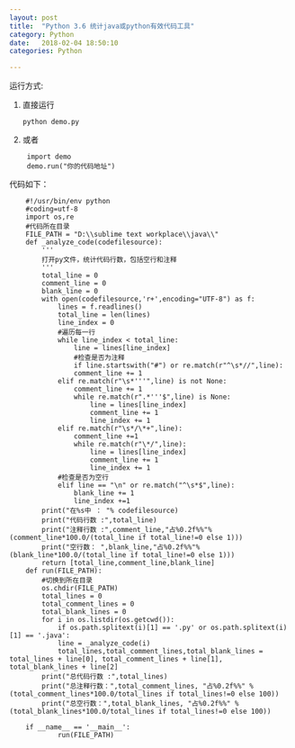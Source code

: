 ```yaml
---
layout: post
title:  "Python 3.6 统计java或python有效代码工具"
category: Python
date:   2018-02-04 18:50:10
categories: Python

---
```

运行方式:

1. 直接运行
 
	`python demo.py`
2. 或者

	    import demo
	    demo.run("你的代码地址")

代码如下：

		#!/usr/bin/env python
		#coding=utf-8
		import os,re
		#代码所在目录
		FILE_PATH = "D:\\sublime text workplace\\java\\"
		def _analyze_code(codefilesource):
			'''
			打开py文件，统计代码行数，包括空行和注释
			'''
			total_line = 0
			comment_line = 0
			blank_line = 0
			with open(codefilesource,'r+',encoding="UTF-8") as f:
				lines = f.readlines()
				total_line = len(lines)
				line_index = 0
				#遍历每一行
				while line_index < total_line:
					line = lines[line_index]
					#检查是否为注释
					if line.startswith("#") or re.match(r"^\s*//",line):
					comment_line += 1
				elif re.match(r"\s*'''",line) is not None:
					comment_line += 1
					while re.match(r".*'''$",line) is None:
						line = lines[line_index]
						comment_line += 1
						line_index += 1
				elif re.match(r"\s*/\*+",line):
					comment_line +=1
					while re.match(r"\*/",line):
						line = lines[line_index]
						comment_line += 1
						line_index += 1
				#检查是否为空行
				elif line == "\n" or re.match("^\s*$",line):
					blank_line += 1
					line_index +=1
			print("在%s中 ： "% codefilesource)
			print("代码行数 :",total_line)
			print("注释行数 :",comment_line,"占%0.2f%%"%(comment_line*100.0/(total_line if total_line!=0 else 1)))
			print("空行数： ",blank_line,"占%0.2f%%"%(blank_line*100.0/(total_line if total_line!=0 else 1)))
			return [total_line,comment_line,blank_line]
		def run(FILE_PATH):
			#切换到所在目录
			os.chdir(FILE_PATH)
			total_lines = 0
			total_comment_lines = 0
			total_blank_lines = 0
			for i in os.listdir(os.getcwd()):
				if os.path.splitext(i)[1] == '.py' or os.path.splitext(i)[1] == '.java':
				line = _analyze_code(i)
				total_lines,total_comment_lines,total_blank_lines = total_lines + line[0], total_comment_lines + line[1], total_blank_lines + line[2]
			print("总代码行数 :",total_lines)
			print("总注释行数：",total_comment_lines, "占%0.2f%%" % (total_comment_lines*100.0/total_lines if total_lines!=0 else 100))
			print("总空行数：",total_blank_lines, "占%0.2f%%" % (total_blank_lines*100.0/total_lines if total_lines!=0 else 100))
		
		if __name__ == '__main__':
				run(FILE_PATH)